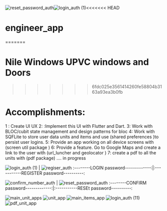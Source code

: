 ![reset_password_auth](https://github.com/hamdy-farg/engineer_project/assets/85253967/ad5d6319-374f-4e81-9514-7c369dbbbdf2)![login_auth (1)](https://github.com/hamdy-farg/engineer_project/assets/85253967/256a147e-cf65-4fdb-b558-af7fa221ec24)<<<<<<< HEAD
# engineer_app
=======
# Nile Windows UPVC windows and Doors
>>>>>>> 6fdc025e3561414260fe58804b3163a93ea3b0fb



# Accomplishments:

1 : Create UI UX 
2: :Implement this UI with Flutter and Dart. 
3: Work with BLOC/cubit state management and design patterns for bloc
4: Work with SQFLite to store user data units and items and use (shared preferences )to persist user logins. 
5: Provide an app working on all device screens with (screen util package )
6: Provide a feature. Go to Google Maps and create a link to the user with (url_luncher and geolocator )
7: create a  pdf to all the units with (pdf package) .... in progress 

 ![login_auth (1)](https://github.com/hamdy-farg/engineer_project/assets/85253967/59eac62c-ec82-4a1a-b030-39178f170b06)
 | ![regiser_auth](https://github.com/hamdy-farg/engineer_project/assets/85253967/26f7a90b-8560-4ac2-9f8c-b43ee6bbbcc3) 
 :--------LOGIN password-------------:|:-----------REGISTER password----------:

 ![confirm_number_auth](https://github.com/hamdy-farg/engineer_project/assets/85253967/b2f0f4dd-4495-4560-86a4-460d947503c5) |
 ![reset_password_auth](https://github.com/hamdy-farg/engineer_project/assets/85253967/b680cbbd-17c7-42e4-9f4f-7cecdfdea053) 
:--------CONFIRM password-------------:|:-----------RESEt password----------:


![main_unit_apps](https://github.com/hamdy-farg/engineer_project/assets/85253967/578bb93c-6c4f-460f-91d8-0d94c1139f45)
![unit_app](https://github.com/hamdy-farg/engineer_project/assets/85253967/355adf46-2703-450c-ac8d-50628adecc2d)
![main_items_app](https://github.com/hamdy-farg/engineer_project/assets/85253967/dcf21f26-f54a-48b2-ab37-5435d8c8a42d)
![login_auth (11)](https://github.com/hamdy-farg/engineer_project/assets/85253967/1b11e23c-8eaf-4b48-a7c7-7a5a64f89402)
![pdf_unit_app](https://github.com/hamdy-farg/engineer_project/assets/85253967/54e37dab-ea01-4513-b704-4b3e3390aada)
